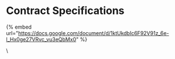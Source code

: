 # Contract Specifications



{% embed url="https://docs.google.com/document/d/1ktUkdbIc6F92V91z_6e-l_Hx0ge27VRvc_vu3eQbMx0" %}

\
